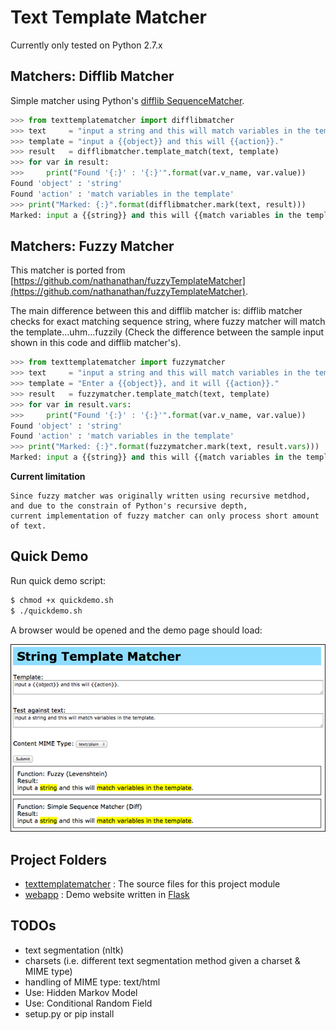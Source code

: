 Text Template Matcher
=====================

Currently only tested on Python 2.7.x

Matchers: Difflib Matcher
-------------------------
Simple matcher using Python's [difflib SequenceMatcher](https://docs.python.org/2/library/difflib.html#).

```python
>>> from texttemplatematcher import difflibmatcher
>>> text     = "input a string and this will match variables in the template."
>>> template = "input a {{object}} and this will {{action}}."
>>> result   = difflibmatcher.template_match(text, template)
>>> for var in result:
>>>     print("Found '{:}' : '{:}'".format(var.v_name, var.value))
Found 'object' : 'string'
Found 'action' : 'match variables in the template'
>>> print("Marked: {:}".format(difflibmatcher.mark(text, result)))
Marked: input a {{string}} and this will {{match variables in the template}}.
```


Matchers: Fuzzy Matcher
-----------------------
This matcher is ported from [https://github.com/nathanathan/fuzzyTemplateMatcher](https://github.com/nathanathan/fuzzyTemplateMatcher).

The main difference between this and difflib matcher is: difflib matcher checks for exact matching sequence string, where fuzzy matcher will match the template...uhm...fuzzily (Check the difference between the sample input shown in this code and difflib matcher's).

```python
>>> from texttemplatematcher import fuzzymatcher
>>> text     = "input a string and this will match variables in the template."
>>> template = "Enter a {{object}}, and it will {{action}}."
>>> result   = fuzzymatcher.template_match(text, template)
>>> for var in result.vars:
>>>     print("Found '{:}' : '{:}'".format(var.v_name, var.value))
Found 'object' : 'string'
Found 'action' : 'match variables in the template'
>>> print("Marked: {:}".format(fuzzymatcher.mark(text, result.vars)))
Marked: input a {{string}} and this will {{match variables in the template}}.
```

**Current limitation**

    Since fuzzy matcher was originally written using recursive metdhod, and due to the constrain of Python's recursive depth,
    current implementation of fuzzy matcher can only process short amount of text.

Quick Demo
----------

Run quick demo script:

```bash
$ chmod +x quickdemo.sh
$ ./quickdemo.sh
```

A browser would be opened and the demo page should load:

![demoscreenshot](docresources/sc00.png)


Project Folders
---------------
- [texttemplatematcher](texttemplatematcher) : The source files for this project module
- [webapp](webapp) : Demo website written in [Flask](http://flask.pocoo.org/)

TODOs
-----
- text segmentation (nltk)
- charsets (i.e. different text segmentation method given a charset & MIME type)
- handling of MIME type: text/html
- Use: Hidden Markov Model
- Use: Conditional Random Field
- setup.py or pip install
